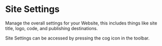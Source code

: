 # Site Settings

Manage the overall settings for your Website, this includes things like site title, logo, code, and publishing destinations.

Site Settings can be accessed by pressing the cog icon in the toolbar.



